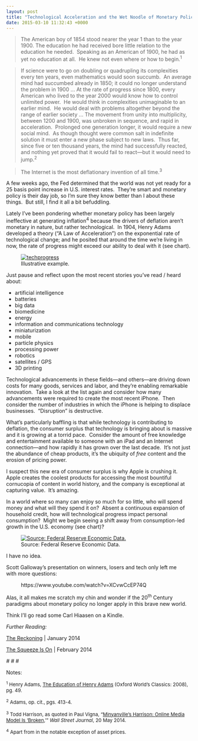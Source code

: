 ```yaml
---
layout: post
title: "Technological Acceleration and the Wet Noodle of Monetary Policy"
date: 2015-03-10 11:32:43 +0000
---
```


<!-- wp:quote -->
<blockquote class="wp-block-quote"><!-- wp:paragraph -->
<p>The American boy of 1854 stood nearer the year 1 than to the year 1900. The education he had received bore little relation to the education he needed.&nbsp; Speaking as an American of 1900, he had as yet no education at all.&nbsp; He knew not even where or how to begin.<sup>1</sup><i></i></p>
<!-- /wp:paragraph --></blockquote>
<!-- /wp:quote -->

<!-- wp:quote -->
<blockquote class="wp-block-quote"><!-- wp:paragraph -->
<p>If science were to go on doubling or quadrupling its complexities every ten years, even mathematics would soon succumb.&nbsp; An average mind had succumbed already in 1850; it could no longer understand the problem in 1900 … At the rate of progress since 1800, every American who lived to the year 2000 would know how to control unlimited power.&nbsp; He would think in complexities unimaginable to an earlier mind.&nbsp; He would deal with problems altogether beyond the range of earlier society … The movement from unity into multiplicity, between 1200 and 1900, was unbroken in sequence, and rapid in acceleration.&nbsp; Prolonged one generation longer, it would require a new social mind.&nbsp; As though thought were common salt in indefinite solution it must enter a new phase subject to new laws.&nbsp; Thus far, since five or ten thousand years, the mind had successfully reacted, and nothing yet proved that it would fail to react—but it would need to jump.<sup>2</sup><i></i></p>
<!-- /wp:paragraph --></blockquote>
<!-- /wp:quote -->

<!-- wp:quote -->
<blockquote class="wp-block-quote"><!-- wp:paragraph -->
<p>The Internet is the most deflationary invention of all time.<sup>3</sup></p>
<!-- /wp:paragraph --></blockquote>
<!-- /wp:quote -->

<!-- wp:paragraph -->
<p>A few weeks ago, the Fed determined that the world was not yet ready for a 25 basis point increase in U.S. interest rates.  They’re smart and monetary policy is their day job, so I’m sure they know better than I about these things.  But still, I find it all a bit befuddling.</p>
<!-- /wp:paragraph -->

<!-- wp:paragraph -->
<p>Lately I’ve been pondering whether monetary policy has been largely ineffective at generating inflation<sup>4</sup> because the drivers of deflation aren’t monetary in nature, but rather technological.  In 1904, Henry Adams developed a theory (“A Law of Acceleration”) on the exponential rate of technological change; and he posited that around the time we’re living in now, the rate of progress might exceed our ability to deal with it (see chart).</p>
<!-- /wp:paragraph -->

<!-- wp:image {"align":"center","id":407} -->
<figure class="wp-block-image aligncenter"><a href="https://caseyjr.org/wp-content/uploads/2015/03/techprogress.jpg"><img src="https://caseyjr.org/wp-content/uploads/2015/03/techprogress.jpg" alt="techprogress" class="wp-image-407" /></a><figcaption class="wp-element-caption">Illustrative example.</figcaption></figure>
<!-- /wp:image -->

<!-- wp:paragraph -->
<p></p>
<!-- /wp:paragraph -->

<!-- wp:more -->
<!--more-->
<!-- /wp:more -->

<!-- wp:paragraph -->
<p>Just pause and reflect upon the most recent stories you’ve read / heard about:</p>
<!-- /wp:paragraph -->

<!-- wp:list -->
<ul><!-- wp:list-item -->
<li>artificial intelligence</li>
<!-- /wp:list-item -->

<!-- wp:list-item -->
<li>batteries</li>
<!-- /wp:list-item -->

<!-- wp:list-item -->
<li>big data</li>
<!-- /wp:list-item -->

<!-- wp:list-item -->
<li>biomedicine</li>
<!-- /wp:list-item -->

<!-- wp:list-item -->
<li>energy</li>
<!-- /wp:list-item -->

<!-- wp:list-item -->
<li>information and communications technology</li>
<!-- /wp:list-item -->

<!-- wp:list-item -->
<li>miniaturization</li>
<!-- /wp:list-item -->

<!-- wp:list-item -->
<li>mobile</li>
<!-- /wp:list-item -->

<!-- wp:list-item -->
<li>particle physics</li>
<!-- /wp:list-item -->

<!-- wp:list-item -->
<li>processing power</li>
<!-- /wp:list-item -->

<!-- wp:list-item -->
<li>robotics</li>
<!-- /wp:list-item -->

<!-- wp:list-item -->
<li>satellites / GPS</li>
<!-- /wp:list-item -->

<!-- wp:list-item -->
<li>3D printing</li>
<!-- /wp:list-item --></ul>
<!-- /wp:list -->

<!-- wp:paragraph -->
<p>
Technological advancements in these fields—and others—are driving down costs for many goods, services and labor, and they’re enabling remarkable innovation.&nbsp; Take a look at the list again and consider how many advancements were required to create the most recent iPhone.&nbsp; Then consider the number of industries in which the iPhone is helping to displace businesses.&nbsp; “Disruption” is destructive.</p>
<!-- /wp:paragraph -->

<!-- wp:paragraph -->
<p>What’s particularly baffling is that while technology is contributing to deflation, the consumer surplus that technology is bringing about is massive and it is growing at a torrid pace.  Consider the amount of free knowledge and entertainment available to someone with an iPad and an Internet connection—and how rapidly it has grown over the last decade.  It’s not just the abundance of cheap products, it’s the ubiquity of <i>free</i> content and the erosion of pricing power.</p>
<!-- /wp:paragraph -->

<!-- wp:paragraph -->
<p>I suspect this new era of consumer surplus is why Apple is crushing it.&nbsp; Apple creates&nbsp;the coolest products for accessing the most bountiful cornucopia of content in world history, and the company is exceptional at capturing value.&nbsp; It’s amazing.</p>
<!-- /wp:paragraph -->

<!-- wp:paragraph -->
<p>In a world where so many can enjoy so much for so little, who will spend money and what will they spend it on?&nbsp; Absent a continuous expansion of household credit, how will technological progress impact personal consumption?&nbsp; Might we begin seeing a shift away from consumption-led growth in the U.S. economy (see chart)?</p>
<!-- /wp:paragraph -->

<!-- wp:image {"align":"center","id":408} -->
<figure class="wp-block-image aligncenter"><a href="https://caseyjr.org/wp-content/uploads/2015/03/personalconsumption.jpg"><img src="https://caseyjr.org/wp-content/uploads/2015/03/personalconsumption.jpg?w=300" alt="Source: Federal Reserve Economic Data." class="wp-image-408" /></a><figcaption class="wp-element-caption">Source: Federal Reserve Economic Data.</figcaption></figure>
<!-- /wp:image -->

<!-- wp:paragraph -->
<p>I have no idea.</p>
<!-- /wp:paragraph -->

<!-- wp:paragraph -->
<p>Scott Galloway’s presentation on winners, losers and tech only left me with&nbsp;more questions:</p>
<!-- /wp:paragraph -->

<!-- wp:embed {"url":"https://www.youtube.com/watch?v=XCvwCcEP74Q","type":"video","providerNameSlug":"youtube","responsive":true,"className":"wp-embed-aspect-16-9 wp-has-aspect-ratio"} -->
<figure class="wp-block-embed is-type-video is-provider-youtube wp-block-embed-youtube wp-embed-aspect-16-9 wp-has-aspect-ratio"><div class="wp-block-embed__wrapper">
https://www.youtube.com/watch?v=XCvwCcEP74Q
</div></figure>
<!-- /wp:embed -->

<!-- wp:paragraph -->
<p>Alas, it all makes me scratch my chin and wonder if the 20<sup>th</sup> Century paradigms about monetary policy no longer apply in this brave new world.</p>
<!-- /wp:paragraph -->

<!-- wp:paragraph -->
<p>Think I’ll go read some Carl Hiaasen on a Kindle.</p>
<!-- /wp:paragraph -->

<!-- wp:paragraph -->
<p><i>Further Reading:</i></p>
<!-- /wp:paragraph -->

<!-- wp:paragraph {"style":{"elements":{"link":{"color":{"text":"var:preset|color|primary"}}}}} -->
<p class="has-link-color"><a href="https://unpassaggio.wordpress.com/2014/01/19/the-reckoning/">The Reckoning</a> | January 2014</p>
<!-- /wp:paragraph -->

<!-- wp:paragraph {"style":{"elements":{"link":{"color":{"text":"var:preset|color|primary"}}}}} -->
<p class="has-link-color"><a href="https://unpassaggio.wordpress.com/tag/mckinsey-company/">The Squeeze Is On</a> | February 2014</p>
<!-- /wp:paragraph -->

<!-- wp:paragraph {"align":"center"} -->
<p class="has-text-align-center"><i># # #</i></p>
<!-- /wp:paragraph -->

<!-- wp:paragraph -->
<p>Notes:</p>
<!-- /wp:paragraph -->

<!-- wp:paragraph -->
<p><span style="font-size:small"><sup>1</sup> Henry Adams, <span style="text-decoration:underline">The Education of Henry Adams</span> (Oxford World’s Classics: 2008), pg. 49.</span></p>
<!-- /wp:paragraph -->

<!-- wp:paragraph -->
<p><span style="font-size:small"><sup>2</sup> Adams, op. cit., pgs. 413-4.</span></p>
<!-- /wp:paragraph -->

<!-- wp:paragraph {"style":{"elements":{"link":{"color":{"text":"var:preset|color|primary"}}}}} -->
<p class="has-link-color"><span style="font-size:small"><sup>3</sup> Todd Harrison, as quoted in Paul Vigna, “<a href="http://blogs.wsj.com/moneybeat/2014/05/20/minyanvilles-harrison-online-media-model-is-broken/">Minyanville’s Harrison: Online Media Model Is ‘Broken</a>,’” <i>Wall Street Journal</i>, 20 May 2014.</span></p>
<!-- /wp:paragraph -->

<!-- wp:paragraph -->
<p><span style="font-size:small"><sup>4</sup> Apart from in the notable exception of asset prices.</span></p>
<!-- /wp:paragraph -->
